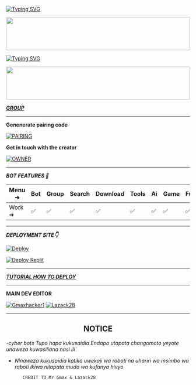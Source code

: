 [![Typing SVG](https://readme-typing-svg.herokuapp.com?font=Rockstar-ExtraBold&color=3a6af3&lines=KARIBU+GCYBER+BOT+IMEANDALIWA+NA;+Gmaxhacker1+PAMOJA+NA+LAZACK28;ASANTE+KWA+KUTEMBELEA+REPO+YETU)](https://git.io/typing-svg)

<img src="https://i.imgur.com/dBaSKWF.gif" height="90" width="100%">

<a href="https://git.io/typing-svg"><img src="https://readme-typing-svg.demolab.com?font=Black+Ops+One&size=50&pause=1000&color=F70707&center=true&width=910&height=100&lines=GMAX+TECH+TEAM" alt="Typing SVG" /></a>
  </p>
<img src="https://i.imgur.com/dBaSKWF.gif" height="90" width="100%">

***[GROUP](https://chat.whatsapp.com/IIpL6gf6dcq4ial8gaJLE9)***


------------------------------------------

**Genenerate pairing code**



<a href="https://web-three-nu-67.vercel.app/" target="_blank"><img alt='PAIRING' src='https://img.shields.io/badge/PAIRING CODE-magenta?style=for-the-badge&logo=opencv&logoColor=white'/></a>



**Get in touch with the creator**


<a href="https://lazackorganisation.us.kg"><img alt='OWNER' src='https://img.shields.io/badge/GET IN TOUCH-magenta?style=for-the-badge&logo=opencv&logoColor=white'/></a>


-------------------------

***BOT FEATURES 💌***

| Menu ⁠➜ | Bot | Group | Search | Download | Tools | Ai | Game | Fun | Owner | Bug | Convert | List |
| --------| --- | ----- | ------ | -------- | ----- | -- | ---- | --- | ----- | ----| --------| -----|
| Work ➜ |  ✅ |   ✅  |    ✅  |     ✅   |   ✅  | ✅ |   ✅ |  ✅ |  ✅   | ✅  |    ✅   |  ✅  |

---------------------

*****DEPLOYMENT SITE👇*****

[![Deploy](https://www.herokucdn.com/deploy/button.svg)](https://heroku.com/deploy?template=https://github.com/Lazack28/Lazack-Device)
  
<a href='https://replit.com/~' target="_blank"><img alt='Deploy Replit' src='https://img.shields.io/badge/DEPLOY REPLIT-100000?style=for-the-badge&logo=scan&logoColor=white&labelColor=black&color=black'/></a>

----------------------

***[TUTORIAL HOW TO DEPLOY](https://vm.tiktok.com/ZMrEaehwD/)***

----------------------

****MAIN DEV EDITOR****

 [![Gmaxhacker1](https://github.com/Gmaxhacker1.png?size=100)](https://github.com/Gmaxhacker1)
 [![Lazack28](https://github.com/Lazack28.png?size=100)](https://github.com/Lazack28)
 

----------------------

<h2 align="center">  NOTICE
</h2>
   
 
-*cyber bots Tupo hapa kukusaidia Endapo utapata changomoto yeyote unaweza kuwasiliana nasi ili`*
- *Ninaweza kukusaidia katika uwekaji wa roboti na uhariri wa msimbo wa roboti ikiwa nitapata muda wa kufanya hivyo*





         CREDIT TO Mr Gmax & Lazack28
